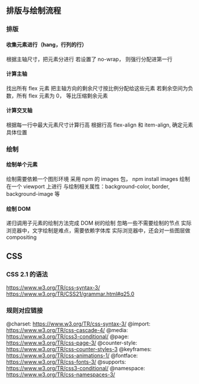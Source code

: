 

## 排版与绘制流程

### 排版

#### 收集元素进行（hang，行列的行）

根据主轴尺寸，把元素分进行 若设置了 no-wrap， 则强行分配进第一行

#### 计算主轴

找出所有 flex 元素 把主轴方向的剩余尺寸按比例分配给这些元素 若剩余空间为负数，所有 flex 元素为 0， 等比压缩剩余元素

#### 计算交叉轴

根据每一行中最大元素尺寸计算行高 根据行高 flex-align 和 item-align, 确定元素具体位置

### 绘制

#### 绘制单个元素

绘制需要依赖一个图形环境 采用 npm 的 images 包， npm install images 绘制在一个 viewport 上进行 与绘制相关属性：background-color, border, background-image 等

#### 绘制 DOM

递归调用子元素的绘制方法完成 DOM 树的绘制 忽略一些不需要绘制的节点 实际浏览器中，文字绘制是难点，需要依赖字体库 实际浏览器中，还会对一些图层做 compositing

## CSS

### CSS 2.1 的语法

https://www.w3.org/TR/css-syntax-3/ https://www.w3.org/TR/CSS21/grammar.html#q25.0

### 规则对应链接

@charset: https://www.w3.org/TR/css-syntax-3/ @import: https://www.w3.org/TR/css-cascade-4/ @media: https://www.w3.org/TR/css3-conditional/ @page: https://www.w3.org/TR/css-page-3/ @counter-style: https://www.w3.org/TR/css-counter-styles-3 @keyframes: https://www.w3.org/TR/css-animations-1/ @fontface: https://www.w3.org/TR/css-fonts-3/ @supports: https://www.w3.org/TR/css3-conditional/ @namespace: https://www.w3.org/TR/css-namespaces-3/